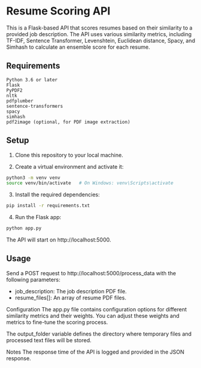 # Resume Scoring API

This is a Flask-based API that scores resumes based on their similarity to a provided job description. The API uses various similarity metrics, including TF-IDF, Sentence Transformer, Levenshtein, Euclidean distance, Spacy, and Simhash to calculate an ensemble score for each resume.

## Requirements

```
Python 3.6 or later
Flask
PyPDF2
nltk
pdfplumber
sentence-transformers
spacy
simhash
pdf2image (optional, for PDF image extraction)
```

## Setup

1. Clone this repository to your local machine.

2. Create a virtual environment and activate it:

```sh
python3 -m venv venv
source venv/bin/activate   # On Windows: venv\Scripts\activate
```

3. Install the required dependencies:

```sh
pip install -r requirements.txt
```

4. Run the Flask app:

```sh
python app.py
```

The API will start on http://localhost:5000.

## Usage

Send a POST request to http://localhost:5000/process_data with the following parameters:

- job_description: The job description PDF file.
- resume_files[]: An array of resume PDF files.

Configuration
The app.py file contains configuration options for different similarity metrics and their weights. You can adjust these weights and metrics to fine-tune the scoring process.

The output_folder variable defines the directory where temporary files and processed text files will be stored.

Notes
The response time of the API is logged and provided in the JSON response.
